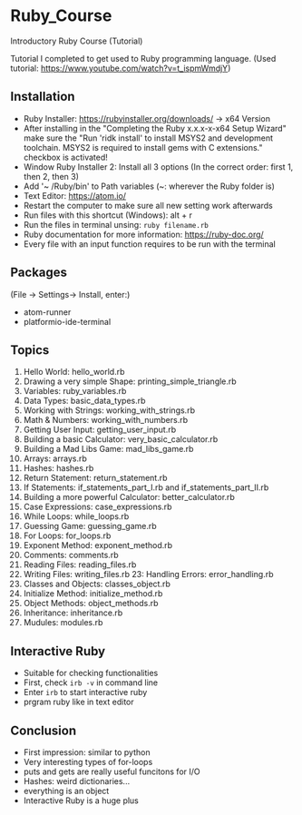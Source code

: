 # Ruby_Course
 Introductory Ruby Course (Tutorial)

Tutorial I completed to get used to Ruby programming language. (Used tutorial: https://www.youtube.com/watch?v=t_ispmWmdjY)

## Installation

- Ruby Installer: https://rubyinstaller.org/downloads/ -> x64 Version
- After installing in the "Completing the Ruby x.x.x-x-x64 Setup Wizard" make sure the "Run 'ridk install' to install MSYS2 and development toolchain. MSYS2 is required to install gems with C extensions." checkbox is activated!
- Window Ruby Installer 2: Install all 3 options (In the correct order: first 1, then 2, then 3)
- Add '~ /Ruby/bin' to Path variables (~: wherever the Ruby folder is)
- Text Editor: https://atom.io/
- Restart the computer to make sure all new setting work afterwards
- Run files with this shortcut (Windows): alt + r
- Run the files in terminal unsing:
`ruby filename.rb`
- Ruby documentation for more information: https://ruby-doc.org/
- Every file with an input function requires to be run with the terminal

## Packages

(File -> Settings-> Install, enter:) 
- atom-runner
- platformio-ide-terminal


## Topics
1. Hello World: hello_world.rb
2. Drawing a very simple Shape: printing_simple_triangle.rb
3. Variables: ruby_variables.rb
4. Data Types: basic_data_types.rb
5. Working with Strings: working_with_strings.rb
6. Math & Numbers: working_with_numbers.rb
7. Getting User Input: getting_user_input.rb
8. Building a basic Calculator: very_basic_calculator.rb
9. Building a Mad Libs Game: mad_libs_game.rb
10. Arrays: arrays.rb
11. Hashes: hashes.rb
12. Return Statement: return_statement.rb
13. If Statements: if_statements_part_I.rb and if_statements_part_II.rb
14. Building a more powerful Calculator: better_calculator.rb
15. Case Expressions: case_expressions.rb
16. While Loops: while_loops.rb
17. Guessing Game: guessing_game.rb
18. For Loops: for_loops.rb
19. Exponent Method: exponent_method.rb
20. Comments: comments.rb
21. Reading Files: reading_files.rb
22. Writing Files: writing_files.rb
23: Handling Errors: error_handling.rb
24. Classes and Objects: classes_object.rb
25. Initialize Method: initialize_method.rb
26. Object Methods: object_methods.rb
27. Inheritance: inheritance.rb
28. Mudules: modules.rb

## Interactive Ruby
- Suitable for checking functionalities
- First, check `irb -v` in command line
- Enter `irb` to start interactive ruby
- prgram ruby like in text editor

## Conclusion
- First impression: similar to python
- Very interesting types of for-loops
- puts and gets are really useful funcitons for I/O
- Hashes: weird dictionaries...
- everything is an object
- Interactive Ruby is a huge plus
